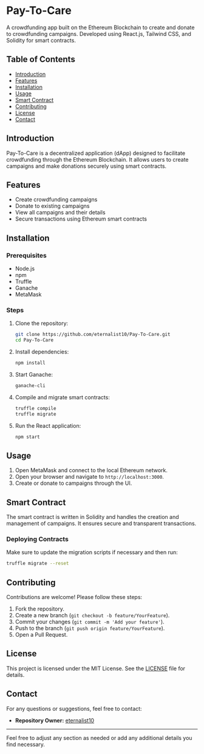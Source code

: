 # Pay-To-Care

A crowdfunding app built on the Ethereum Blockchain to create and donate to crowdfunding campaigns. Developed using React.js, Tailwind CSS, and Solidity for smart contracts.

## Table of Contents
- [Introduction](#introduction)
- [Features](#features)
- [Installation](#installation)
- [Usage](#usage)
- [Smart Contract](#smart-contract)
- [Contributing](#contributing)
- [License](#license)
- [Contact](#contact)

## Introduction
Pay-To-Care is a decentralized application (dApp) designed to facilitate crowdfunding through the Ethereum Blockchain. It allows users to create campaigns and make donations securely using smart contracts.

## Features
- Create crowdfunding campaigns
- Donate to existing campaigns
- View all campaigns and their details
- Secure transactions using Ethereum smart contracts

## Installation
### Prerequisites
- Node.js
- npm
- Truffle
- Ganache
- MetaMask

### Steps
1. Clone the repository:
   ```sh
   git clone https://github.com/eternalist10/Pay-To-Care.git
   cd Pay-To-Care
   ```

2. Install dependencies:
   ```sh
   npm install
   ```

3. Start Ganache:
   ```sh
   ganache-cli
   ```

4. Compile and migrate smart contracts:
   ```sh
   truffle compile
   truffle migrate
   ```

5. Run the React application:
   ```sh
   npm start
   ```

## Usage
1. Open MetaMask and connect to the local Ethereum network.
2. Open your browser and navigate to `http://localhost:3000`.
3. Create or donate to campaigns through the UI.

## Smart Contract
The smart contract is written in Solidity and handles the creation and management of campaigns. It ensures secure and transparent transactions.

### Deploying Contracts
Make sure to update the migration scripts if necessary and then run:
```sh
truffle migrate --reset
```

## Contributing
Contributions are welcome! Please follow these steps:
1. Fork the repository.
2. Create a new branch (`git checkout -b feature/YourFeature`).
3. Commit your changes (`git commit -m 'Add your feature'`).
4. Push to the branch (`git push origin feature/YourFeature`).
5. Open a Pull Request.

## License
This project is licensed under the MIT License. See the [LICENSE](LICENSE) file for details.

## Contact
For any questions or suggestions, feel free to contact:
- **Repository Owner:** [eternalist10](https://github.com/eternalist10)

---

Feel free to adjust any section as needed or add any additional details you find necessary.

